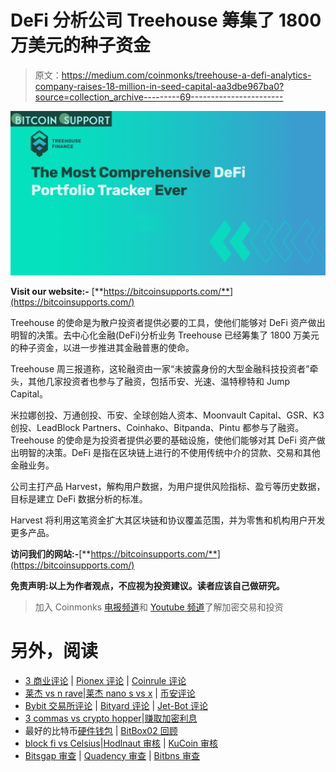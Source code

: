 # DeFi 分析公司 Treehouse 筹集了 1800 万美元的种子资金

> 原文：<https://medium.com/coinmonks/treehouse-a-defi-analytics-company-raises-18-million-in-seed-capital-aa3dbe967ba0?source=collection_archive---------69----------------------->

![](img/458f92a43adc442863d79dfa3e3bffb6.png)

**Visit our website:-** [**https://bitcoinsupports.com/**](https://bitcoinsupports.com/)

Treehouse 的使命是为散户投资者提供必要的工具，使他们能够对 DeFi 资产做出明智的决策。去中心化金融(DeFi)分析业务 Treehouse 已经筹集了 1800 万美元的种子资金，以进一步推进其金融普惠的使命。

Treehouse 周三报道称，这轮融资由一家“未披露身份的大型金融科技投资者”牵头，其他几家投资者也参与了融资，包括币安、光速、温特穆特和 Jump Capital。

米拉娜创投、万通创投、币安、全球创始人资本、Moonvault Capital、GSR、K3 创投、LeadBlock Partners、Coinhako、Bitpanda、Pintu 都参与了融资。Treehouse 的使命是为投资者提供必要的基础设施，使他们能够对其 DeFi 资产做出明智的决策。DeFi 是指在区块链上进行的不使用传统中介的贷款、交易和其他金融业务。

公司主打产品 Harvest，解构用户数据，为用户提供风险指标、盈亏等历史数据，目标是建立 DeFi 数据分析的标准。

Harvest 将利用这笔资金扩大其区块链和协议覆盖范围，并为零售和机构用户开发更多产品。

**访问我们的网站:-**[**https://bitcoinsupports.com/**](https://bitcoinsupports.com/)

**免责声明:以上为作者观点，不应视为投资建议。读者应该自己做研究。**

> 加入 Coinmonks [电报频道](https://t.me/coincodecap)和 [Youtube 频道](https://www.youtube.com/c/coinmonks/videos)了解加密交易和投资

# 另外，阅读

*   [3 商业评论](/coinmonks/3commas-review-an-excellent-crypto-trading-bot-2020-1313a58bec92) | [Pionex 评论](https://coincodecap.com/pionex-review-exchange-with-crypto-trading-bot) | [Coinrule 评论](/coinmonks/coinrule-review-2021-a-beginner-friendly-crypto-trading-bot-daf0504848ba)
*   [莱杰 vs n rave](/coinmonks/ledger-vs-ngrave-zero-7e40f0c1d694)|[莱杰 nano s vs x](/coinmonks/ledger-nano-s-vs-x-battery-hardware-price-storage-59a6663fe3b0) | [币安评论](/coinmonks/binance-review-ee10d3bf3b6e)
*   [Bybit 交易所评论](/coinmonks/bybit-exchange-review-dbd570019b71) | [Bityard 评论](https://coincodecap.com/bityard-reivew) | [Jet-Bot 评论](https://coincodecap.com/jet-bot-review)
*   [3 commas vs crypto hopper](/coinmonks/3commas-vs-pionex-vs-cryptohopper-best-crypto-bot-6a98d2baa203)|[赚取加密利息](/coinmonks/earn-crypto-interest-b10b810fdda3)
*   最好的比特币[硬件钱包](/coinmonks/hardware-wallets-dfa1211730c6) | [BitBox02 回顾](/coinmonks/bitbox02-review-your-swiss-bitcoin-hardware-wallet-c36c88fff29)
*   [block fi vs Celsius](/coinmonks/blockfi-vs-celsius-vs-hodlnaut-8a1cc8c26630)|[Hodlnaut 审核](/coinmonks/hodlnaut-review-best-way-to-hodl-is-to-earn-interest-on-your-bitcoin-6658a8c19edf) | [KuCoin 审核](https://coincodecap.com/kucoin-review)
*   [Bitsgap 审查](/coinmonks/bitsgap-review-a-crypto-trading-bot-that-makes-easy-money-a5d88a336df2) | [Quadency 审查](/coinmonks/quadency-review-a-crypto-trading-automation-platform-3068eaa374e1) | [Bitbns 审查](/coinmonks/bitbns-review-38256a07e161)